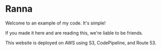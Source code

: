 # Ranna

Welcome to an example of my code. It's simple!

If you made it here and are reading this, we're liable to be friends.

This website is deployed on AWS using S3, CodePipeline, and Route 53.